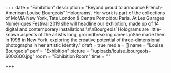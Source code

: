+++
date = "Exhibition"
description = "Beyond proud to announce French-American Louise Bourgeois’ 'Holograms’. Her work is part of the collections of MoMA New York, Tate London & Centre Pompidou Paris. At Les Garages Numériques Festival 2019 she will headline our exhibition, made up of 14 digital and contemporary installations.\n\nBourgeois’ Holograms are little-known aspects of the artist’s long, groundbreaking career.\nShe made them in 1998 in New York, exploring the creative potential of three-dimensional photographs in her artistic identity."
draft = true
media = []
name = "Louise Bourgeois"
perf = "Exhibition"
picture = "/uploads/louise_bourgeois-600x600.jpg"
room = "Exhibition Room"
time = ""

+++
